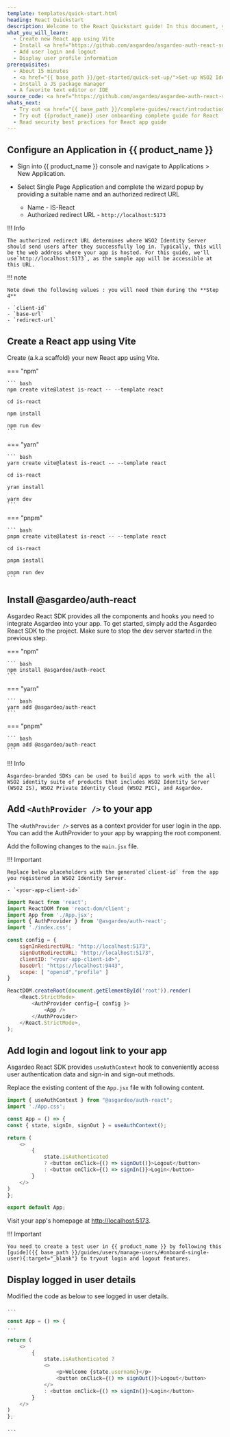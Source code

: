 ```yaml
---
template: templates/quick-start.html
heading: React Quickstart
description: Welcome to the React Quickstart guide! In this document, you will learn to build a React app, add user login and display user profile information using WSO2 Identity Server.
what_you_will_learn:
  - Create new React app using Vite
  - Install <a href="https://github.com/asgardeo/asgardeo-auth-react-sdk" target="_blank">@asgardeo/auth-react</a> package
  - Add user login and logout
  - Display user profile information
prerequisites:
  - About 15 minutes
  - <a href="{{ base_path }}/get-started/quick-set-up/">Set-up WSO2 Identity Server</a>
  - Install a JS package manager
  - A favorite text editor or IDE
source_code: <a href="https://github.com/asgardeo/asgardeo-auth-react-sdk/tree/main/samples/asgardeo-react-app" target="_blank" class="github-icon">React Vite App Sample</a>
whats_next:
  - Try out <a href="{{ base_path }}/complete-guides/react/introduction/" target="_blank">{{ product_name }} complete React guide</a>
  - Try out {{product_name}} user onboarding complete guide for React
  - Read security best practices for React app guide
---
```

## Configure an Application in {{ product_name }}

- Sign into {{ product_name }} console and navigate to Applications > New Application.
- Select Single Page Application and complete the wizard popup by providing a suitable name and an authorized redirect URL

  - Name -  IS-React
  - Authorized redirect URL - `http://localhost:5173`

!!! Info

    The authorized redirect URL determines where WSO2 Identity Server should send users after they successfully log in. Typically, this will be the web address where your app is hosted. For this guide, we'll use`http://localhost:5173`, as the sample app will be accessible at this URL.

!!! note

    Note down the following values : you will need them during the **Step 4**

    - `client-id`
    - `base-url`
    - `redirect-url`

## Create a React app using Vite

Create (a.k.a scaffold) your new React app using Vite.

=== "npm"

    ``` bash
    npm create vite@latest is-react -- --template react

    cd is-react

    npm install

    npm run dev
    ```

=== "yarn"

    ``` bash
    yarn create vite@latest is-react -- --template react

    cd is-react

    yran install

    yarn dev
    ```

=== "pnpm"

    ``` bash
    pnpm create vite@latest is-react -- --template react

    cd is-react

    pnpm install

    pnpm run dev
    ```

## Install @asgardeo/auth-react

Asgardeo React SDK provides all the components and hooks you need to integrate Asgardeo into your app. To get started, simply add the Asgardeo React SDK to the project. Make sure to stop the dev server started in the previous step. 

=== "npm"

    ``` bash
    npm install @asgardeo/auth-react
    ```

=== "yarn"

    ``` bash
    yarn add @asgardeo/auth-react
    ```

=== "pnpm"

    ``` bash
    pnpm add @asgardeo/auth-react
    ```


!!! Info

    Asgardeo-branded SDKs can be used to build apps to work with the all WSO2 identity suite of products that includes WSO2 Identity Server (WSO2 IS), WSO2 Private Identity Cloud (WSO2 PIC), and Asgardeo.
    


## Add `<AuthProvider />` to your app

The `<AuthProvider />` serves as a context provider for user login in the app. You can add the AuthProvider to your app by  wrapping  the root component.

Add the following changes to the `main.jsx` file.

!!! Important

    Replace below placeholders with the generated`client-id` from the app you registered in WSO2 Identity Server.

    - `<your-app-client-id>`
    

```javascript
import React from 'react';
import ReactDOM from 'react-dom/client';
import App from './App.jsx';
import { AuthProvider } from '@asgardeo/auth-react';
import './index.css';

const config = {
    signInRedirectURL: "http://localhost:5173",
    signOutRedirectURL: "http://localhost:5173",
    clientID: "<your-app-client-id>",
    baseUrl: "https://localhost:9443",
    scope: [ "openid","profile" ]
}

ReactDOM.createRoot(document.getElementById('root')).render(
    <React.StrictMode>
        <AuthProvider config={ config }>
            <App />
        </AuthProvider>
    </React.StrictMode>,
);

```

## Add login and logout link to your app

Asgardeo React SDK provides `useAuthContext` hook to conveniently access user authentication data and sign-in and sign-out methods.

Replace the existing content of the `App.jsx` file with following content.

```javascript
import { useAuthContext } from "@asgardeo/auth-react";
import './App.css';

const App = () => {
const { state, signIn, signOut } = useAuthContext();

return (
    <>
        {
            state.isAuthenticated
            ? <button onClick={() => signOut()}>Logout</button>
            : <button onClick={() => signIn()}>Login</button>
        }
    </>
)
};

export default App;
```

Visit your app's homepage at [http://localhost:5173](http://localhost:5173).

!!! Important

    You need to create a test user in {{ product_name }} by following this [guide]({{ base_path }}/guides/users/manage-users/#onboard-single-user){:target="_blank"} to tryout login and logout features.

## Display logged in user details

Modified the code as below to see logged in user details.

```javascript
...

const App = () => {
...

return (
    <>
        {
            state.isAuthenticated ?
            <>
                <p>Welcome {state.username}</p>
                <button onClick={() => signOut()}>Logout</button>
            </>
            : <button onClick={() => signIn()}>Login</button>
        }
    </>
)
};

...
```
